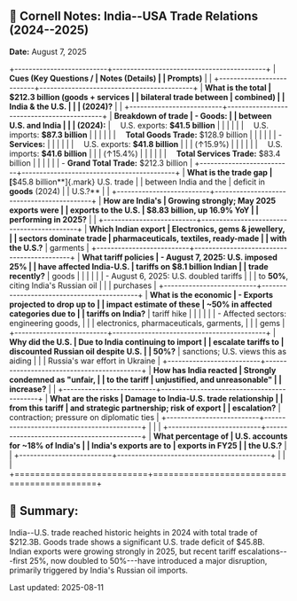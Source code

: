 ## **📄 Cornell Notes: India--USA Trade Relations (2024--2025)**

**Date:** August 7, 2025

+--------------------------+-------------------------------------------+
| **Cues (Key Questions /  | **Notes (Details)**                       |
| Prompts)**               |                                           |
+--------------------------+-------------------------------------------+
| **What is the total      | **\$212.3 billion** (goods + services     |
| bilateral trade between  | combined)                                 |
| India & the U.S.         |                                           |
| (2024)?**                |                                           |
+--------------------------+-------------------------------------------+
| **Breakdown of trade     | \- **Goods:**                             |
| between U.S. and India   |                                           |
| (2024):**                |  U.S. exports: **\$41.5 billion**         |
|                          |                                           |
|                          |  U.S. imports: **\$87.3 billion**         |
|                          |                                           |
|                          |  **Total Goods Trade:** \$128.9 billion   |
|                          |                                           |
|                          | \- **Services:**                          |
|                          |                                           |
|                          |  U.S. exports: **\$41.8 billion**         |
|                          | (↑15.9%)                                  |
|                          |                                           |
|                          |  U.S. imports: **\$41.6 billion**         |
|                          | (↑15.4%)                                  |
|                          |                                           |
|                          |  **Total Services Trade:** \$83.4 billion |
|                          |                                           |
|                          | \- **Grand Total Trade:** \$212.3 billion |
+--------------------------+-------------------------------------------+
| **What is the trade gap  | [**\$45.8 billion**]{.mark} U.S. trade    |
| between India and the    | deficit in **goods** (2024)               |
| U.S.?**                  |                                           |
+--------------------------+-------------------------------------------+
| **How are India's        | Growing strongly; May 2025 exports were   |
| exports to the U.S.      | **\$8.83 billion**, up **16.9%** YoY      |
| performing in 2025?**    |                                           |
+--------------------------+-------------------------------------------+
| **Which Indian export    | Electronics, gems & jewellery,            |
| sectors dominate trade   | pharmaceuticals, textiles, ready-made     |
| with the U.S.?**         | garments                                  |
+--------------------------+-------------------------------------------+
| **What tariff policies   | \- August 7, 2025: U.S. imposed **25%     |
| have affected India-U.S. | tariffs** on **\$8.1 billion** Indian     |
| trade recently?**        | goods                                     |
|                          |                                           |
|                          | \- August 6, 2025: U.S. doubled tariffs   |
|                          | to **50%**, citing India's Russian oil    |
|                          | purchases                                 |
+--------------------------+-------------------------------------------+
| **What is the economic   | \- Exports projected to drop up to        |
| impact estimate of these | **\~50%** in affected categories due to   |
| tariffs on India?**      | tariff hike                               |
|                          |                                           |
|                          | \- Affected sectors: engineering goods,   |
|                          | electronics, pharmaceuticals, garments,   |
|                          | gems                                      |
+--------------------------+-------------------------------------------+
| **Why did the U.S.       | Due to India continuing to import         |
| escalate tariffs to      | discounted Russian oil despite U.S.       |
| 50%?**                   | sanctions; U.S. views this as aiding      |
|                          | Russia's war effort in Ukraine            |
+--------------------------+-------------------------------------------+
| **How has India reacted  | Strongly condemned as "unfair,            |
| to the tariff            | unjustified, and unreasonable"            |
| increase?**              |                                           |
+--------------------------+-------------------------------------------+
| **What are the risks     | Damage to India-U.S. trade relationship   |
| from this tariff         | and strategic partnership; risk of export |
| escalation?**            | contraction; pressure on diplomatic ties  |
+--------------------------+-------------------------------------------+
|                          |                                           |
+--------------------------+-------------------------------------------+
| **What percentage of     | U.S. accounts for **\~18%** of India's    |
| India's exports are to   | exports in FY25                           |
| the U.S.?**              |                                           |
+--------------------------+-------------------------------------------+
|                          |                                           |
+==========================+===========================================+

## **📝 Summary:**

India--U.S. trade reached historic heights in 2024 with total trade of
\$212.3B. Goods trade shows a significant U.S. trade deficit of \$45.8B.
Indian exports were growing strongly in 2025, but recent tariff
escalations---first 25%, now doubled to 50%---have introduced a major
disruption, primarily triggered by India's Russian oil imports.

Last updated: 2025-08-11
